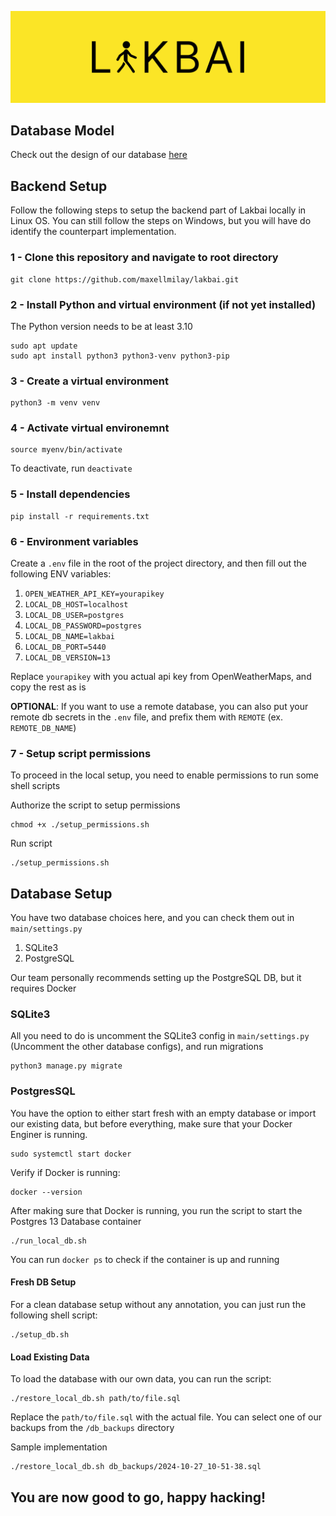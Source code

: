 <p>
  <img src="./documentation/banner.png"/>
</p>

## Database Model

Check out the design of our database [here](https://app.eraser.io/workspace/lkmTaoGm0ySUxUNpQ5Y2)

## Backend Setup

Follow the following steps to setup the backend part of Lakbai locally in Linux OS. You can still follow the steps on Windows, but you will have do identify the counterpart implementation.

### 1 - Clone this repository and navigate to root directory

```
git clone https://github.com/maxellmilay/lakbai.git
```

### 2 - Install Python and virtual environment (if not yet installed)

The Python version needs to be at least 3.10

```
sudo apt update
sudo apt install python3 python3-venv python3-pip
```

### 3 - Create a virtual environment

```
python3 -m venv venv
```

### 4 - Activate virtual environemnt

```
source myenv/bin/activate
```

To deactivate, run `deactivate`

### 5 - Install dependencies

```
pip install -r requirements.txt
```

### 6 - Environment variables

Create a `.env` file in the root of the project directory, and then fill out the following ENV variables:

1. `OPEN_WEATHER_API_KEY=yourapikey`
2. `LOCAL_DB_HOST=localhost`
3. `LOCAL_DB_USER=postgres`
4. `LOCAL_DB_PASSWORD=postgres`
5. `LOCAL_DB_NAME=lakbai`
6. `LOCAL_DB_PORT=5440`
7. `LOCAL_DB_VERSION=13`

Replace `yourapikey` with you actual api key from OpenWeatherMaps, and copy the rest as is

**OPTIONAL**: If you want to use a remote database, you can also put your remote db secrets in the `.env` file, and prefix them with `REMOTE` (ex. `REMOTE_DB_NAME`)

### 7 - Setup script permissions

To proceed in the local setup, you need to enable permissions to run some shell scripts

Authorize the script to setup permissions
```
chmod +x ./setup_permissions.sh
```

Run script
```
./setup_permissions.sh
```

## Database Setup

You have two database choices here, and you can check them out in `main/settings.py`

1. SQLite3
2. PostgreSQL

Our team personally recommends setting up the PostgreSQL DB, but it requires Docker

### SQLite3

All you need to do is uncomment the SQLite3 config in `main/settings.py` (Uncomment the other database configs), and run migrations

```
python3 manage.py migrate
```

### PostgresSQL

You have the option to either start fresh with an empty database or import our existing data, but before everything, make sure that your Docker Enginer is running.

```
sudo systemctl start docker
```

Verify if Docker is running:

```
docker --version
```

After making sure that Docker is running, you run the script to start the Postgres 13 Database container

```
./run_local_db.sh
```

You can run `docker ps` to check if the container is up and running

#### Fresh DB Setup

For a clean database setup without any annotation, you can just run the following shell script:

```
./setup_db.sh
```

#### Load Existing Data

To load the database with our own data, you can run the script:

```
./restore_local_db.sh path/to/file.sql
```

Replace the `path/to/file.sql` with the actual file. You can select one of our backups from the `/db_backups` directory

Sample implementation
```
./restore_local_db.sh db_backups/2024-10-27_10-51-38.sql
```

## You are now good to go, happy hacking!
